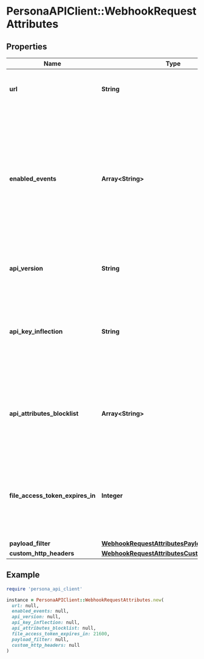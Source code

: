 # PersonaAPIClient::WebhookRequestAttributes

## Properties

| Name | Type | Description | Notes |
| ---- | ---- | ----------- | ----- |
| **url** | **String** | URL to which webhook events are forwarded. | [optional] |
| **enabled_events** | **Array&lt;String&gt;** | Supported events that you want to receive webhooks for. Set &#x60;*&#x60; to enable all events. Descriptions of all events can be found [here](https://docs.withpersona.com/docs/events). Retrieve Events for your organization using the [Events API](https://docs.withpersona.com/reference/events-api). | [optional] |
| **api_version** | **String** |  | [optional][default to &#39;2023-01-05&#39;] |
| **api_key_inflection** | **String** | Default key inflection for attribute keys in incoming webhook requests. For more info see the [Key Inflection docs](https://docs.withpersona.com/reference/key-inflection). | [optional][default to &#39;kebab&#39;] |
| **api_attributes_blocklist** | **Array&lt;String&gt;** | Attributes blocked from webhook requests. For more info see [Webhook Attributes Blocklists](https://docs.withpersona.com/docs/webhook-attribute-blocklists). | [optional] |
| **file_access_token_expires_in** | **Integer** | How soon any file access tokens in webhook requests expire. For more info see [Downloading Files](https://docs.withpersona.com/reference/downloading-files). | [optional] |
| **payload_filter** | [**WebhookRequestAttributesPayloadFilter**](WebhookRequestAttributesPayloadFilter.md) |  | [optional] |
| **custom_http_headers** | [**WebhookRequestAttributesCustomHttpHeaders**](WebhookRequestAttributesCustomHttpHeaders.md) |  | [optional] |

## Example

```ruby
require 'persona_api_client'

instance = PersonaAPIClient::WebhookRequestAttributes.new(
  url: null,
  enabled_events: null,
  api_version: null,
  api_key_inflection: null,
  api_attributes_blocklist: null,
  file_access_token_expires_in: 21600,
  payload_filter: null,
  custom_http_headers: null
)
```

